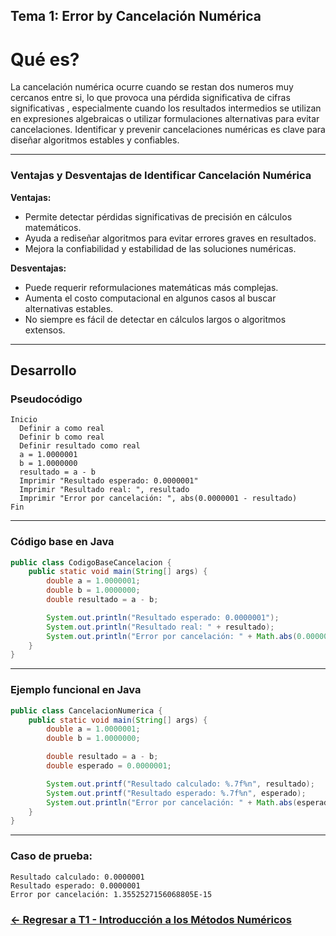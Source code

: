 

## Tema 1: Error by Cancelación Numérica 

# Qué es?  

La cancelación numérica ocurre cuando se restan dos numeros muy cercanos entre si, lo que provoca una pérdida significativa de cifras significativas , especialmente cuando los resultados intermedios se utilizan en expresiones algebraicas o utilizar formulaciones alternativas para evitar cancelaciones. Identificar y prevenir cancelaciones numéricas es clave para diseñar algoritmos estables y confiables.

---

### Ventajas y Desventajas de Identificar Cancelación Numérica

**Ventajas:**
- Permite detectar pérdidas significativas de precisión en cálculos matemáticos.
- Ayuda a rediseñar algoritmos para evitar errores graves en resultados.
- Mejora la confiabilidad y estabilidad de las soluciones numéricas.

**Desventajas:**
- Puede requerir reformulaciones matemáticas más complejas.
- Aumenta el costo computacional en algunos casos al buscar alternativas estables.
- No siempre es fácil de detectar en cálculos largos o algoritmos extensos.

---

## Desarrollo

### Pseudocódigo

```text
Inicio
  Definir a como real
  Definir b como real
  Definir resultado como real
  a = 1.0000001
  b = 1.0000000
  resultado = a - b
  Imprimir "Resultado esperado: 0.0000001"
  Imprimir "Resultado real: ", resultado
  Imprimir "Error por cancelación: ", abs(0.0000001 - resultado)
Fin
```

---

### Código base en Java

```java
public class CodigoBaseCancelacion {
    public static void main(String[] args) {
        double a = 1.0000001;
        double b = 1.0000000;
        double resultado = a - b;

        System.out.println("Resultado esperado: 0.0000001");
        System.out.println("Resultado real: " + resultado);
        System.out.println("Error por cancelación: " + Math.abs(0.0000001 - resultado));
    }
}
```

---

### Ejemplo funcional en Java

```java
public class CancelacionNumerica {
    public static void main(String[] args) {
        double a = 1.0000001;
        double b = 1.0000000;

        double resultado = a - b;
        double esperado = 0.0000001;

        System.out.printf("Resultado calculado: %.7f%n", resultado);
        System.out.printf("Resultado esperado: %.7f%n", esperado);
        System.out.println("Error por cancelación: " + Math.abs(esperado - resultado));
    }
}
```

---

### Caso de prueba:

```text
Resultado calculado: 0.0000001
Resultado esperado: 0.0000001
Error por cancelación: 1.3552527156068805E-15
```
### [<- Regresar a T1 - Introducción a los Métodos Numéricos](https://github.com/SebastianRSS04/Metodos-Numericos-Git/blob/ae1f13f7ca5adf0391f0615d7c2a904a1cbd981c/T1/Introducci%C3%B3n%20a%20los%20Metodos%20Numericos.md)
